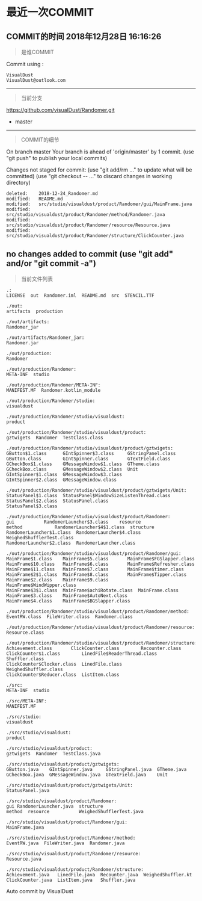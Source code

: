 

# 最近一次COMMIT

COMMIT的时间
2018年12月28日 16:16:26
---
> 是谁COMMIT

Commit using :
```
VisualDust
VisualDust@outlook.com
```
---
> 当前分支

https://github.com/visualDust/Randomer.git
* master

---
> COMMIT的细节

On branch master
Your branch is ahead of 'origin/master' by 1 commit.
  (use "git push" to publish your local commits)

Changes not staged for commit:
  (use "git add/rm <file>..." to update what will be committed)
  (use "git checkout -- <file>..." to discard changes in working directory)

	deleted:    2018-12-24_Randomer.md
	modified:   README.md
	modified:   src/studio/visualdust/product/Randomer/gui/MainFrame.java
	modified:   src/studio/visualdust/product/Randomer/method/Randomer.java
	modified:   src/studio/visualdust/product/Randomer/resource/Resource.java
	modified:   src/studio/visualdust/product/Randomer/structure/ClickCounter.java

no changes added to commit (use "git add" and/or "git commit -a")
---
> 当前文件列表

```
.:
LICENSE  out  Randomer.iml  README.md  src  STENCIL.TTF

./out:
artifacts  production

./out/artifacts:
Randomer_jar

./out/artifacts/Randomer_jar:
Randomer.jar

./out/production:
Randomer

./out/production/Randomer:
META-INF  studio

./out/production/Randomer/META-INF:
MANIFEST.MF  Randomer.kotlin_module

./out/production/Randomer/studio:
visualdust

./out/production/Randomer/studio/visualdust:
product

./out/production/Randomer/studio/visualdust/product:
gztwigets  Randomer  TestClass.class

./out/production/Randomer/studio/visualdust/product/gztwigets:
GButton$1.class      GIntSpinner$3.class     GStringPanel.class
GButton.class	     GIntSpinner.class	     GTextField.class
GCheckBox$1.class    GMessageWindow$1.class  GTheme.class
GCheckBox.class      GMessageWindow$2.class  Unit
GIntSpinner$1.class  GMessageWindow$3.class
GIntSpinner$2.class  GMessageWindow.class

./out/production/Randomer/studio/visualdust/product/gztwigets/Unit:
StatusPanel$1.class  StatusPanel$WindowSizeListenThread.class
StatusPanel$2.class  StatusPanel.class
StatusPanel$3.class

./out/production/Randomer/studio/visualdust/product/Randomer:
gui			  RandomerLauncher$3.class    resource
method			  RandomerLauncher$4$1.class  structure
RandomerLauncher$1.class  RandomerLauncher$4.class    WeighedShufflerTest.class
RandomerLauncher$2.class  RandomerLauncher.class

./out/production/Randomer/studio/visualdust/product/Randomer/gui:
MainFrame$1.class    MainFrame$5.class		 MainFrame$FGSlapper.class
MainFrame$10.class   MainFrame$6.class		 MainFrame$Refresher.class
MainFrame$11.class   MainFrame$7.class		 MainFrame$timer.class
MainFrame$2$1.class  MainFrame$8.class		 MainFrame$Tipper.class
MainFrame$2.class    MainFrame$9.class		 MainFrame$WindWipper.class
MainFrame$3$1.class  MainFrame$achiRotate.class  MainFrame.class
MainFrame$3.class    MainFrame$AutoNext.class
MainFrame$4.class    MainFrame$BGSlapper.class

./out/production/Randomer/studio/visualdust/product/Randomer/method:
EventRW.class  FileWriter.class  Randomer.class

./out/production/Randomer/studio/visualdust/product/Randomer/resource:
Resource.class

./out/production/Randomer/studio/visualdust/product/Randomer/structure:
Achievement.class	    ClickCounter.class		  Recounter.class
ClickCounter$1.class	    LinedFile$ReaderThread.class  Shuffler.class
ClickCounter$Clocker.class  LinedFile.class		  WeighedShuffler.class
ClickCounter$Reducer.class  ListItem.class

./src:
META-INF  studio

./src/META-INF:
MANIFEST.MF

./src/studio:
visualdust

./src/studio/visualdust:
product

./src/studio/visualdust/product:
gztwigets  Randomer  TestClass.java

./src/studio/visualdust/product/gztwigets:
GButton.java	GIntSpinner.java     GStringPanel.java	GTheme.java
GCheckBox.java	GMessageWindow.java  GTextField.java	Unit

./src/studio/visualdust/product/gztwigets/Unit:
StatusPanel.java

./src/studio/visualdust/product/Randomer:
gui	RandomerLauncher.java  structure
method	resource	       WeighedShufflerTest.java

./src/studio/visualdust/product/Randomer/gui:
MainFrame.java

./src/studio/visualdust/product/Randomer/method:
EventRW.java  FileWriter.java  Randomer.java

./src/studio/visualdust/product/Randomer/resource:
Resource.java

./src/studio/visualdust/product/Randomer/structure:
Achievement.java   LinedFile.java  Recounter.java  WeighedShuffler.kt
ClickCounter.java  ListItem.java   Shuffler.java
```

Auto commit by VisualDust
